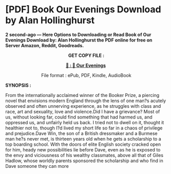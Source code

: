 # [PDF] Book Our Evenings Download by Alan Hollinghurst

<p><strong>2 second-ago &mdash; Here Options to Downloading or Read Book of Our Evenings Download by: Alan Hollinghurst the PDF online for free on Server Amazon, Reddit, Goodreads.</strong></p>
<p style="text-align: center;"><strong>GET COPY FILE :</strong></p>
<p style="text-align: center;"><strong><a href="https://us.ebookarea.xyz/?book=209891406-our-evenings" target="_blank" rel="noopener">📢 : 🔗 Our Evenings</a>&nbsp;</strong></p>
<p style="text-align: center;">File format : ePub, PDF, Kindle, AudioBook</p>
<p><strong>SYNOPSIS :</strong></p>
<p>From the internationally acclaimed winner of the Booker Prize, a piercing novel that envisions modern England through the lens of one man?s acutely observed and often unnerving experience, as he struggles with class and race, art and sexuality, love and violence.Did I have a grievance? Most of us, without looking far, could find something that had harmed us, and oppressed us, and unfairly held us back. I tried not to dwell on it, thought it healthier not to, though I?d lived my short life so far in a chaos of privilege and prejudice.Dave Win, the son of a British dressmaker and a Burmese man he?s never met, is thirteen years old when he gets a scholarship to a top boarding school. With the doors of elite English society cracked open for him, heady new possibilities lie before Dave, even as he is exposed to the envy and viciousness of his wealthy classmates, above all that of Giles Hadlow, whose worldly parents sponsored the scholarship and who find in Dave someone they can more</p>
